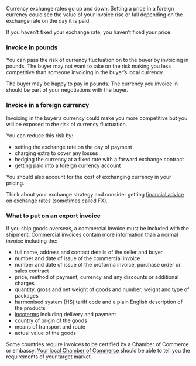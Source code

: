 Currency exchange rates go up and down. Setting a price in a foreign currency could see the value of your invoice rise or fall depending on the exchange rate on the day it is paid.

If you haven&rsquo;t fixed your exchange rate, you haven&rsquo;t fixed your price.

### Invoice in pounds

You can pass the risk of currency fluctuation on to the buyer by invoicing in pounds. The buyer may not want to take on the risk making you less competitive than someone invoicing in the buyer&rsquo;s local currency.

The buyer may be happy to pay in pounds. The currency you invoice in should be part of your negotiations with the buyer.

### Invoice in a foreign currency

Invoicing in the buyer&rsquo;s currency could make you more competitive but you will be exposed to the risk of currency fluctuation.

You can reduce this risk by:

- setting the exchange rate on the day of payment
- charging extra to cover any losses
- hedging the currency at a fixed rate with a forward exchange contract
- getting paid into a foreign currency account

You should also account for the cost of exchanging currency in your pricing.

Think about your exchange strategy and consider getting [financial advice on exchange rates](https://www.fxcompared.com/partners/ukef "FX Compared") (sometimes called FX).

### What to put on an export invoice

If you ship goods overseas, a commercial invoice must be included with the shipment. Commercial invoices contain more information than a normal invoice including the:

- full name, address and contact details of the seller and buyer
- number and date of issue of the commercial invoice
- number and date of issue of the proforma invoice, purchase order or sales contract
- price, method of payment, currency and any discounts or additional charges
- quantity, gross and net weight of goods and number, weight and type of packages
- harmonised system (HS) tariff code and a plain English description of the products
- [incoterms](/operations-and-compliance/use-incoterms-in-contracts "Use incoterms in contracts") including delivery and payment
- country of origin of the goods
- means of transport and route
- actual value of the goods

Some countries require invoices to be certified by a Chamber of Commerce or embassy. [Your local Chamber of Commerce](http://www.britishchambers.org.uk/find-your-chamber/ "British Chambers of Commerce - Your Local Chamber") should be able to tell you the requirements of your target market.
